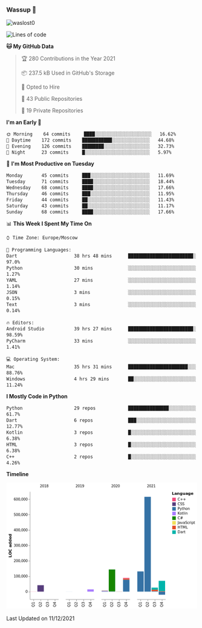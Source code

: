 ### Wassup 👋

<p align="left"> <img src="https://komarev.com/ghpvc/?username=waslost0" alt="waslost0" /></p>

<!--START_SECTION:waka-->
![Lines of code](https://img.shields.io/badge/From%20Hello%20World%20I%27ve%20Written-1%20Million%20lines%20of%20code-blue)

**🐱 My GitHub Data** 

> 🏆 280 Contributions in the Year 2021
 > 
> 📦 237.5 kB Used in GitHub's Storage 
 > 
> 💼 Opted to Hire
 > 
> 📜 43 Public Repositories 
 > 
> 🔑 19 Private Repositories  
 > 
**I'm an Early 🐤** 

```text
🌞 Morning    64 commits     ████░░░░░░░░░░░░░░░░░░░░░   16.62% 
🌆 Daytime    172 commits    ███████████░░░░░░░░░░░░░░   44.68% 
🌃 Evening    126 commits    ████████░░░░░░░░░░░░░░░░░   32.73% 
🌙 Night      23 commits     █░░░░░░░░░░░░░░░░░░░░░░░░   5.97%

```
📅 **I'm Most Productive on Tuesday** 

```text
Monday       45 commits     ███░░░░░░░░░░░░░░░░░░░░░░   11.69% 
Tuesday      71 commits     ████░░░░░░░░░░░░░░░░░░░░░   18.44% 
Wednesday    68 commits     ████░░░░░░░░░░░░░░░░░░░░░   17.66% 
Thursday     46 commits     ███░░░░░░░░░░░░░░░░░░░░░░   11.95% 
Friday       44 commits     ██░░░░░░░░░░░░░░░░░░░░░░░   11.43% 
Saturday     43 commits     ██░░░░░░░░░░░░░░░░░░░░░░░   11.17% 
Sunday       68 commits     ████░░░░░░░░░░░░░░░░░░░░░   17.66%

```


📊 **This Week I Spent My Time On** 

```text
⌚︎ Time Zone: Europe/Moscow

💬 Programming Languages: 
Dart                     38 hrs 48 mins      ████████████████████████░   97.0% 
Python                   30 mins             ░░░░░░░░░░░░░░░░░░░░░░░░░   1.27% 
YAML                     27 mins             ░░░░░░░░░░░░░░░░░░░░░░░░░   1.14% 
JSON                     3 mins              ░░░░░░░░░░░░░░░░░░░░░░░░░   0.15% 
Text                     3 mins              ░░░░░░░░░░░░░░░░░░░░░░░░░   0.14%

🔥 Editors: 
Android Studio           39 hrs 27 mins      ████████████████████████░   98.59% 
PyCharm                  33 mins             ░░░░░░░░░░░░░░░░░░░░░░░░░   1.41%

💻 Operating System: 
Mac                      35 hrs 31 mins      ██████████████████████░░░   88.76% 
Windows                  4 hrs 29 mins       ██░░░░░░░░░░░░░░░░░░░░░░░   11.24%

```

**I Mostly Code in Python** 

```text
Python                   29 repos            ███████████████░░░░░░░░░░   61.7% 
Dart                     6 repos             ███░░░░░░░░░░░░░░░░░░░░░░   12.77% 
Kotlin                   3 repos             █░░░░░░░░░░░░░░░░░░░░░░░░   6.38% 
HTML                     3 repos             █░░░░░░░░░░░░░░░░░░░░░░░░   6.38% 
C++                      2 repos             █░░░░░░░░░░░░░░░░░░░░░░░░   4.26%

```


**Timeline**

![Chart not found](https://raw.githubusercontent.com/waslost0/waslost0/master/charts/bar_graph.png) 


 Last Updated on 11/12/2021
<!--END_SECTION:waka-->

